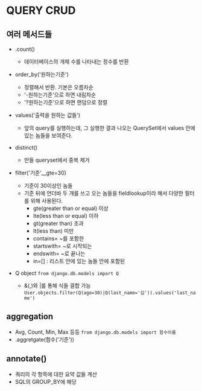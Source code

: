 # QUERY CRUD

## 여러 메서드들
- .count()
  - 데이터베이스의 개체 수를 나타내는 정수를 반환

- order_by('원하는기준')
  - 정렬해서 반환. 기본은 오름차순
  - '-원하는기준'으로 하면 내림차순
  - '?원하는기준'으로 하면 랜덤으로 정렬
  
- values('출력을 원하는 값들')
  - 앞의 query를 실행하는데, 그 실행한 결과 나오는 QuerySet에서 values 안에 있는 놈들을 보여준다.

- distinct()
  - 만들 queryset에서 중복 제거

- filter('기준'__gte=30)
  - 기준이 30이상인 놈들
  - 기준 뒤에 언더바 두 개를 쓰고 오는 놈들을 fieldlookup이라 해서 다양한 필터를 위해 사용된다.
    - gte(greater than or equal) 이상
    - lte(less than or equal) 이하
    - gt(greater than) 초과
    - lt(less than) 미만
    - contains= ~를 포함한
    - startswith= ~로 시작되는
    - endswith= ~로 끝나는
    - in=[] : 리스트 안에 있는 놈들 안에 포함된
- Q object
`from django.db.models import Q`
  - &(,)와 |를 통해 식들 결합 가능
`User.objects.filter(Q(age=30)|Q(last_name='김')).values('last_name')`


## aggregation
- Avg, Count, Min, Max 등등
`from django.db.models import 함수이름`
- .aggretgate(함수('기준'))

## annotate()
- 쿼리의 각 항목에 대한 요약 값들 계산
- SQL의 GROUP_BY에 해당